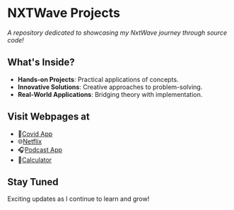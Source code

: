 # NXTWave Projects

_A repository dedicated to showcasing my NxtWave journey through source code!_

## What's Inside?

- **Hands-on Projects**: Practical applications of concepts.
- **Innovative Solutions**: Creative approaches to problem-solving.
- **Real-World Applications**: Bridging theory with implementation.

## Visit Webpages at

- 🔗[Covid App](https://covidappui.ccbp.tech/)
- 🌐[Netflix](https://akarthikgoud.ccbp.tech/)
- 🎧[Podcast App](https://akarthikpodcast.ccbp.tech/)
- 🧮[Calculator](https://ioscalculator.ccbp.tech/)

## Stay Tuned

Exciting updates as I continue to learn and grow!
